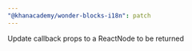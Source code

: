 ```yaml
---
"@khanacademy/wonder-blocks-i18n": patch
---
```


Update callback props to a ReactNode to be returned
